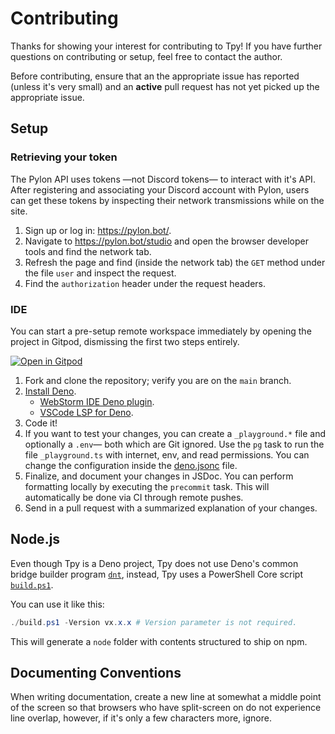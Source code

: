 # Contributing

Thanks for showing your interest for contributing to Tpy! If you have further
questions on contributing or setup, feel free to contact the author.

Before contributing, ensure that an the appropriate issue has reported (unless
it's very small) and an **active** pull request has not yet picked up the
appropriate issue.

## Setup

### Retrieving your token

The Pylon API uses tokens —not Discord tokens— to interact with it's API. After
registering and associating your Discord account with Pylon, users can get these
tokens by inspecting their network transmissions while on the site.

1. Sign up or log in: https://pylon.bot/.
2. Navigate to https://pylon.bot/studio and open the browser developer tools and
   find the network tab.
3. Refresh the page and find (inside the network tab) the `GET` method under the
   file `user` and inspect the request.
4. Find the `authorization` header under the request headers.

### IDE

You can start a pre-setup remote workspace immediately by opening the project in
Gitpod, dismissing the first two steps entirely.

[![Open in Gitpod](https://gitpod.io/button/open-in-gitpod.svg)](https://gitpod.io/#https://github.com/insyri/tpy)

1. Fork and clone the repository; verify you are on the `main` branch.
2. [Install Deno](https://deno.land/).
   - [WebStorm IDE Deno plugin](https://plugins.jetbrains.com/plugin/14382-deno).
   - [VSCode LSP for Deno](https://marketplace.visualstudio.com/items?itemName=denoland.vscode-deno).
3. Code it!
4. If you want to test your changes, you can create a `_playground.*` file and
   optionally a `.env`— both which are Git ignored. Use the `pg` task to run the
   file `_playground.ts` with internet, env, and read permissions. You can
   change the configuration inside the [deno.jsonc](../deno.jsonc) file.
5. Finalize, and document your changes in JSDoc. You can perform formatting
   locally by executing the `precommit` task. This will automatically be done
   via CI through remote pushes.
6. Send in a pull request with a summarized explanation of your changes.

## Node.js

Even though Tpy is a Deno project, Tpy does not use Deno's common bridge builder
program [`dnt`](https://deno.land/x/dnt), instead, Tpy uses a PowerShell Core
script [`build.ps1`](./../build.ps1).

You can use it like this:

```ps1
./build.ps1 -Version vx.x.x # Version parameter is not required.
```

This will generate a `node` folder with contents structured to ship on npm.

## Documenting Conventions

When writing documentation, create a new line at somewhat a middle point of the
screen so that browsers who have split-screen on do not experience line overlap,
however, if it's only a few characters more, ignore.
